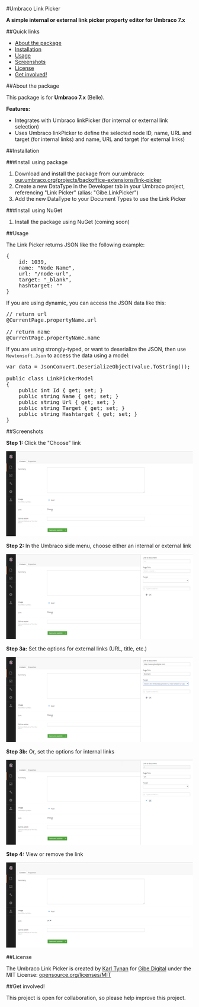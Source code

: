 #Umbraco Link Picker

**A simple internal or external link picker property editor for Umbraco 7.x**

##Quick links

- <a href="#about-the-package">About the package</a>
- <a href="#installation">Installation</a>
- <a href="#usage">Usage</a>
- <a href="#screenshots">Screenshots</a>
- <a href="#license">License</a>
- <a href="#get-involved">Get involved!</a>

##About the package

This package is for **Umbraco 7.x** (Belle).

**Features:**
- Integrates with Umbraco linkPicker (for internal or external link selection)
- Uses Umbraco linkPicker to define the selected node ID, name, URL and target (for internal links) and name, URL and target (for external links)

##Installation

###Install using package

1. Download and install the package from our.umbraco: <a href="https://our.umbraco.org/projects/backoffice-extensions/link-picker" target="_blank">our.umbraco.org/projects/backoffice-extensions/link-picker</a>
2. Create a new DataType in the Developer tab in your Umbraco project, referencing "Link Picker" (alias: "Gibe.LinkPicker")
3. Add the new DataType to your Document Types to use the Link Picker

###Install using NuGet

1. Install the package using NuGet (coming soon)

##Usage

The Link Picker returns JSON like the following example:

<pre>
{
	id: 1039,
	name: "Node Name",
	url: "/node-url",
	target: "_blank",
	hashtarget: ""
}
</pre>

If you are using dynamic, you can access the JSON data like this:

<pre>
// return url
@CurrentPage.propertyName.url

// return name
@CurrentPage.propertyName.name
</pre>

If you are using strongly-typed, or want to deserialize the JSON, then use <code>Newtonsoft.Json</code> to access the data using a model:

<pre>
var data = JsonConvert.DeserializeObject(value.ToString());

public class LinkPickerModel
{
	public int Id { get; set; }
	public string Name { get; set; }
	public string Url { get; set; }
	public string Target { get; set; }
	public string Hashtarget { get; set; }
}
</pre>

##Screenshots

**Step 1:** Click the "Choose" link

![Screenshot 1](README.md.res/Step-1.jpg)

**Step 2:** In the Umbraco side menu, choose either an internal or external link

![Screenshot 2](README.md.res/Step-2.jpg)

**Step 3a:** Set the options for external links (URL, title, etc.)

![Screenshot 3a](README.md.res/Step-3a.jpg)

**Step 3b:** Or, set the options for internal links

![Screenshot 3b](README.md.res/Step-3b.jpg)

**Step 4:** View or remove the link

![Screenshot 4](README.md.res/Step-4.jpg)

##License

The Umbraco Link Picker is created by <a href="http://www.karltynan.co.uk" target="_blank">Karl Tynan</a> for <a href="http://www.gibedigital.com" target="_blank">Gibe Digital</a> under the MIT License: [opensource.org/licenses/MIT](http://opensource.org/licenses/MIT)

##Get involved!

This project is open for collaboration, so please help improve this project.